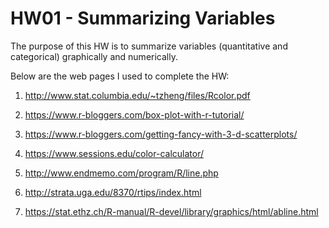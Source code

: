 # HW01 - Summarizing Variables

The purpose of this HW is to summarize variables (quantitative and categorical) graphically and numerically.

Below are the web pages I used to complete the HW:

  1. http://www.stat.columbia.edu/~tzheng/files/Rcolor.pdf
  
  2. https://www.r-bloggers.com/box-plot-with-r-tutorial/
  
  3. https://www.r-bloggers.com/getting-fancy-with-3-d-scatterplots/
  
  4. https://www.sessions.edu/color-calculator/
  
  5. http://www.endmemo.com/program/R/line.php
  
  6. http://strata.uga.edu/8370/rtips/index.html
  
  7. https://stat.ethz.ch/R-manual/R-devel/library/graphics/html/abline.html
  
